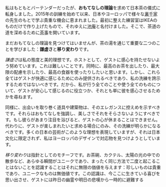 <p>私はもともとバーテンダーだったが、<strong>おもてなしの理論</strong>を求めて日本茶の儀式に転身しました。2015年の訓練を始めて以来、日本やヨーロッパで様々な<abbr title="Urasenke、主要な茶道学校の一つ">裏千家</abbr>の先生のもとで学ぶ貴重な機会に恵まれました。最初に整えた練習室はIKEAのものだけで作り上げたもので、それゆえに<abbr title="ikean、池の隠れ家">池庵</abbr>と名付けました。そこで、茶道の道を深めるために<abbr title="chaji、茶事">茶事</abbr>を開いています。</p>
<p>まだおもてなしの理論を見つけてはいませんが、茶の湯を通じて重要な二つのことを学びました：<strong>謙虚さ</strong>と<strong>移り変わり</strong>です。</p>
<p><em>謙虚さ</em>は私の態度と美的理想です。ホストとして、ゲストに感心を持たせないよう努めています。これは難しいことです。同時に、最高のお茶を出したり、最大限の配慮を示したり、最高の食器を使ったりしたいと思います。しかし、これら全てはゲストが快適に感じるためにのみ提供されるべきであり、私の洗練を誇示するためではないべきです。だから、私が行う全てのことや使う全てのものについて、ゲストが安心して感じるのに役立つか、それとも単に彼を感心させるためかを尋ねます。</p>
<p>同様に、出会いを取り巻く道具や建築物は、そのエレガンスに控えめを示すべきです。それらはおもてなしを強調し、美しさでそれをそらさないようにすべきです。もし彼らがあまり注目を浴びると、ゲストの心が休まることはできません。代わりに、ゲストが楽しまれたいと求める場合にのみ、その洗練が明らかになるべきです。多くの日本の芸術がこのような理想を表現していますが、それは日本文化に限定されず、私はヨーロッパのデザインで対応物を見つけようとしています。</p>
<p><em>移り変わり</em>は指針としてのモチーフです。お茶碗、カクテル、太陽の光の中での散歩など、あらゆる瞬間がユニークであり、まったく同じ方法で二度と起こることはないことを認識することはそれに無限の価値を与えます：珍しいものは貴重であり、ユニークなものは無価値です。この認識は、今ここに生きている喜びを思い出させ、ゲストには昨日の幽霊や明日の悲嘆から一時的に避難する
